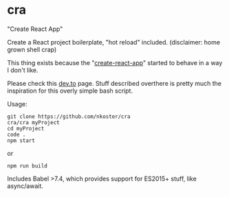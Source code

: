 # cra
"Create React App"

Create a React project boilerplate, "hot reload" included. (disclaimer: home grown shell crap)

This thing exists because the "[create-react-app](https://www.npmjs.com/package/create-react-app)" started to behave in a way I don't like.

Please check this [dev.to](https://dev.to/nikhilkumaran/don-t-use-create-react-app-how-you-can-set-up-your-own-reactjs-boilerplate-43l0) page.
Stuff described overthere is pretty much the inspiration for this overly simple bash script.

Usage:

```
git clone https://github.com/nkoster/cra
cra/cra myProject
cd myProject
code .
npm start
```

or

```
npm run build
```

Includes Babel >7.4, which provides support for ES2015+ stuff, like async/await.
